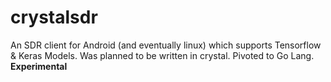 # crystalsdr
An SDR client for Android (and eventually linux) which supports Tensorflow &amp; Keras Models. Was planned to be written in crystal. Pivoted to Go Lang. **Experimental**
